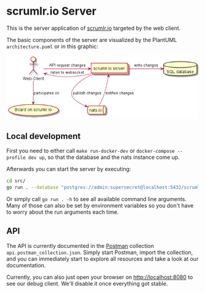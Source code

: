 # scrumlr.io Server

This is the server application of [scrumlr.io](https://scrumlr.io) targeted by the web client.

The basic components of the server are visualized by the PlantUML `architecture.puml` or in this graphic:

![Architecture](architecture.png)

## Local development

First you need to either call `make run-docker-dev` or `docker-compose --profile dev up`,
so that the database and the nats instance come up.

Afterwards you can start the server by executing:

```bash
cd src/
go run . --database "postgres://admin:supersecret@localhost:5432/scrumlr?sslmode=disable" --disable-check-origin
```

Or simply call `go run . -h` to see all available command line arguments. Many of those
can also be set by environment variables so you don't have to worry about the run arguments
each time.

## API

The API is currently documented in the [Postman](https://www.postman.com/) collection `api.postman_collection.json`.
Simply start Postman, import the collection, and you can immediately start to explore all
resources and take a look at our documentation.

Currently, you can also just open your browser on [http://localhost:8080](http://localhost:8080)
to see our debug client. We'll disable it once everything got stable.
